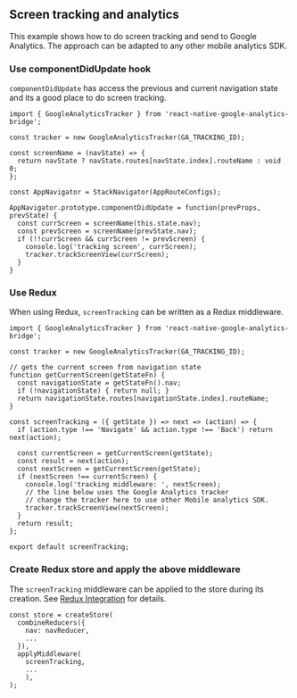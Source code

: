 ## Screen tracking and analytics

This example shows how to do screen tracking and send to Google Analytics. The approach can be adapted to any other mobile analytics SDK. 

### Use componentDidUpdate hook
`componentDidUpdate` has access the previous and current navigation state and its a good place to do screen tracking.

```
import { GoogleAnalyticsTracker } from 'react-native-google-analytics-bridge';

const tracker = new GoogleAnalyticsTracker(GA_TRACKING_ID);

const screenName = (navState) => {
  return navState ? navState.routes[navState.index].routeName : void 0;
};

const AppNavigator = StackNavigator(AppRouteConfigs);

AppNavigator.prototype.componentDidUpdate = function(prevProps, prevState) {
  const currScreen = screenName(this.state.nav);
  const prevScreen = screenName(prevState.nav);
  if (!!currScreen && currScreen != prevScreen) {
    console.log('tracking screen', currScreen);
    tracker.trackScreenView(currScreen);
  }
}
```

### Use Redux
When using Redux, `screenTracking` can be written as a Redux middleware.

```
import { GoogleAnalyticsTracker } from 'react-native-google-analytics-bridge';

const tracker = new GoogleAnalyticsTracker(GA_TRACKING_ID);

// gets the current screen from navigation state
function getCurrentScreen(getStateFn) {
  const navigationState = getStateFn().nav;
  if (!navigationState) { return null; }
  return navigationState.routes[navigationState.index].routeName;
}

const screenTracking = ({ getState }) => next => (action) => {
  if (action.type !== 'Navigate' && action.type !== 'Back') return next(action);

  const currentScreen = getCurrentScreen(getState);
  const result = next(action);
  const nextScreen = getCurrentScreen(getState);
  if (nextScreen !== currentScreen) {
    console.log('tracking middleware: ', nextScreen);
    // the line below uses the Google Analytics tracker
    // change the tracker here to use other Mobile analytics SDK.
    tracker.trackScreenView(nextScreen);
  }
  return result;
};

export default screenTracking;

```

### Create Redux store and apply the above middleware
The `screenTracking` middleware can be applied to the store during its creation. See [Redux Integration](Redux-Integration.md) for details.
```
const store = createStore(
  combineReducers({
    nav: navReducer,
    ...
  }),
  applyMiddleware(
    screenTracking,
    ...
    ),
);

```
